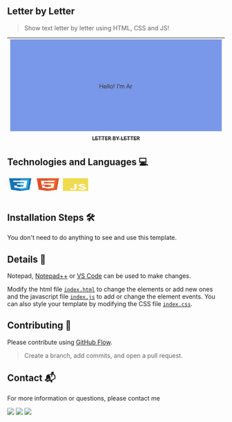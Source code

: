 ## Letter by Letter

> Show text letter by letter using HTML, CSS and JS!


| [<img src="demo/demo_letter_by_letter.gif" width="100%;"/><br /><sub> LETTER BY LETTER </sub>](demo/demo_letter_by_letter.gif)<br /> | 
| :---: |

## Technologies and Languages 💻

<div style="display: inline_block">
  <img align="center" alt="CSS" height="30" width="60" src="https://raw.githubusercontent.com/devicons/devicon/master/icons/css3/css3-original.svg">
  <img align="center" alt="HTML" height="30" width="60" src="https://raw.githubusercontent.com/devicons/devicon/master/icons/html5/html5-original.svg">
  <img align="center" alt="Js" height="30" width="60" src="https://raw.githubusercontent.com/devicons/devicon/master/icons/javascript/javascript-plain.svg">
</div> <br/>

## Installation Steps 🛠️

You don't need to do anything to see and use this template. 

## Details 🔭

Notepad, [Notepad++](https://notepad-plus-plus.org/) or [VS Code](https://code.visualstudio.com/) can be used to make changes.

Modify the html file [``index.html``](https://github.com/arianacabral/notes/blob/main/index.html) to change the elements or add new ones and the javascript file [``index.js``](https://github.com/arianacabral/notes/blob/main/index.js) to add or change the element events. You can also style your template by modifying the CSS file  [``index.css``](https://github.com/arianacabral/notes/blob/main/index.css).

## Contributing 🍰

Please contribute using [GitHub Flow](https://guides.github.com/introduction/flow). 

> Create a branch, add commits, and open a pull request. 

## Contact 📬

For more information or questions, please contact me

<div> 
  <a href="https://github.com/arianacabral" target="_blank"><img src="https://img.shields.io/badge/GitHub-100000?style=for-the-badge&logo=github&logoColor=skyblue" target="_blank"></a>
  <a href = "mailto:arianacabral57@ufu.br"><img src="https://img.shields.io/badge/-UFU-%23337?style=for-the-badge&logo=gmail&logoColor=white" target="_blank"></a>
  <a href="https://discord.gg/RTXE2NMVSA" target="_blank"><img src="https://img.shields.io/badge/Discord-7289DA?style=for-the-badge&logo=discord&logoColor=white" target="_blank"></a> 
</div>
